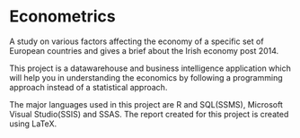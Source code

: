 # Econometrics
A study on various factors affecting the economy of a specific set of European countries and gives a brief about the Irish economy post 2014. 

This project is a datawarehouse and business intelligence application which will help you in understanding the economics by following a programming approach instead of a statistical approach. 

The major languages used in this project are R and SQL(SSMS), Microsoft Visual Studio(SSIS) and SSAS. The report created for this project is created using LaTeX. 

